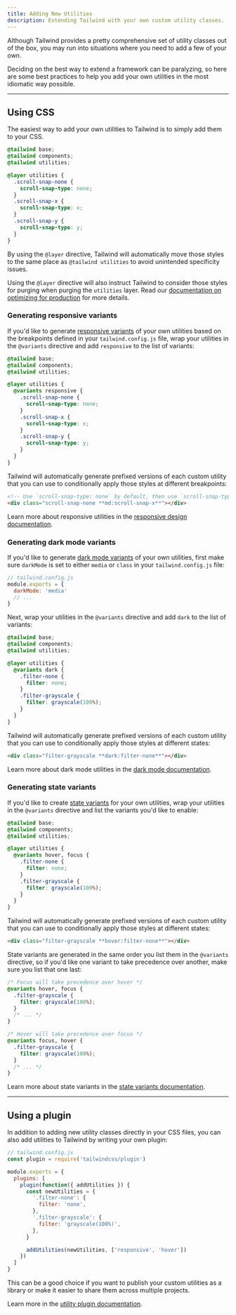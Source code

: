 ```yaml
---
title: Adding New Utilities
description: Extending Tailwind with your own custom utility classes.
---
```


Although Tailwind provides a pretty comprehensive set of utility classes out of the box, you may run into situations where you need to add a few of your own.

Deciding on the best way to extend a framework can be paralyzing, so here are some best practices to help you add your own utilities in the most idiomatic way possible.

---

## Using CSS

The easiest way to add your own utilities to Tailwind is to simply add them to your CSS.

```css
@tailwind base;
@tailwind components;
@tailwind utilities;

@layer utilities {
  .scroll-snap-none {
    scroll-snap-type: none;
  }
  .scroll-snap-x {
    scroll-snap-type: x;
  }
  .scroll-snap-y {
    scroll-snap-type: y;
  }
}
```

By using the `@layer` directive, Tailwind will automatically move those styles to the same place as `@tailwind utilities` to avoid unintended specificity issues.

Using the `@layer` directive will also instruct Tailwind to consider those styles for purging when purging the `utilities` layer. Read our [documentation on optimizing for production](/docs/optimizing-for-production) for more details.

### Generating responsive variants

If you'd like to generate [responsive variants](/docs/responsive-design) of your own utilities based on the breakpoints defined in your `tailwind.config.js` file, wrap your utilities in the `@variants` directive and add `responsive` to the list of variants:

```css
@tailwind base;
@tailwind components;
@tailwind utilities;

@layer utilities {
  @variants responsive {
    .scroll-snap-none {
      scroll-snap-type: none;
    }
    .scroll-snap-x {
      scroll-snap-type: x;
    }
    .scroll-snap-y {
      scroll-snap-type: y;
    }
  }
}
```

Tailwind will automatically generate prefixed versions of each custom utility that you can use to conditionally apply those styles at different breakpoints:

```html
<!-- Use `scroll-snap-type: none` by default, then use `scroll-snap-type: x` on medium screens and up -->
<div class="scroll-snap-none **md:scroll-snap-x**"></div>
```

Learn more about responsive utilities in the [responsive design documentation](/docs/responsive-design).

### Generating dark mode variants

If you'd like to generate [dark mode variants](/docs/dark-mode) of your own utilities, first make sure `darkMode` is set to either `media` or `class` in your `tailwind.config.js` file:

```js
// tailwind.config.js
module.exports = {
  darkMode: 'media'
  // ...
}
```

Next, wrap your utilities in the `@variants` directive and add `dark` to the list of variants:

```css
@tailwind base;
@tailwind components;
@tailwind utilities;

@layer utilities {
  @variants dark {
    .filter-none {
      filter: none;
    }
    .filter-grayscale {
      filter: grayscale(100%);
    }
  }
}
```

Tailwind will automatically generate prefixed versions of each custom utility that you can use to conditionally apply those styles at different states:

```html
<div class="filter-grayscale **dark:filter-none**"></div>
```

Learn more about dark mode utilities in the [dark mode documentation](/docs/dark-mode).

### Generating state variants

If you'd like to create [state variants](https://tailwindcss.com/docs/hover-focus-and-other-states) for your own utilities, wrap your utilities in the `@variants` directive and list the variants you'd like to enable:

```css
@tailwind base;
@tailwind components;
@tailwind utilities;

@layer utilities {
  @variants hover, focus {
    .filter-none {
      filter: none;
    }
    .filter-grayscale {
      filter: grayscale(100%);
    }
  }
}
```

Tailwind will automatically generate prefixed versions of each custom utility that you can use to conditionally apply those styles at different states:

```html
<div class="filter-grayscale **hover:filter-none**"></div>
```

State variants are generated in the same order you list them in the `@variants` directive, so if you'd like one variant to take precedence over another, make sure you list that one last:

```css
/* Focus will take precedence over hover */
@variants hover, focus {
  .filter-grayscale {
    filter: grayscale(100%);
  }
  /* ... */
}

/* Hover will take precedence over focus */
@variants focus, hover {
  .filter-grayscale {
    filter: grayscale(100%);
  }
  /* ... */
}
```

Learn more about state variants in the [state variants documentation](https://tailwindcss.com/docs/hover-focus-and-other-states).

---

## Using a plugin

In addition to adding new utility classes directly in your CSS files, you can also add utilities to Tailwind by writing your own plugin:

```js
// tailwind.config.js
const plugin = require('tailwindcss/plugin')

module.exports = {
  plugins: [
    plugin(function({ addUtilities }) {
      const newUtilities = {
        '.filter-none': {
          filter: 'none',
        },
        '.filter-grayscale': {
          filter: 'grayscale(100%)',
        },
      }

      addUtilities(newUtilities, ['responsive', 'hover'])
    })
  ]
}

```

This can be a good choice if you want to publish your custom utilities as a library or make it easier to share them across multiple projects.

Learn more in the [utility plugin documentation](https://tailwindcss.com/docs/plugins).
